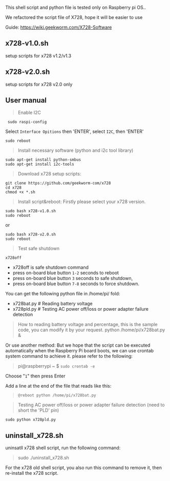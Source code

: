 This shell script and python file is tested only on Raspberry pi OS..

We refactored the script file of X728, hope it will be easier to use

Guide: https://wiki.geekworm.com/X728-Software

## x728-v1.0.sh
setup scripts for x728 v1.2/v1.3

## x728-v2.0.sh
setup scripts for x728 v2.0 only

## User manual
> Enable I2C
```
 sudo raspi-config
 ```
 Select `Interface Opitions` then 'ENTER', select `I2C`, then 'ENTER'
 ```
 sudo reboot
```

> Install necessary software (python and i2c tool library)
```
sudo apt-get install python-smbus
sudo apt-get install i2c-tools
```

> Download x728 setup scripts:
```
git clone https://github.com/geekworm-com/x728
cd x728
chmod +x *.sh
```

> Install script&reboot:
Firstly please select your x728 version.

```
sudo bash x728-v1.0.sh
sudo reboot
```

or
```
sudo bash x728-v2.0.sh
sudo reboot
```

> Test safe shutdown
 ```
x728off
```
- x728off is safe shutdown command
- press on-board blue button `1-2` seconds to reboot
- press on-board blue button `3` seconds to safe shutdown,
- press on-board blue button `7-8` seconds to force shutdown.

You can get the following python file in /home/pi/ fold:
- x728bat.py # Reading battery voltage
- x728pld.py # Testing AC power off/loss or power adapter failure detection

> How to reading battery voltage and percentage, this is the sample code, you can modify it by your request.
 python /home/pi/x728bat.py &

Or use another method:
But we hope that the script can be executed automatically when the Raspberry Pi board boots, we can use crontab system command to achieve it. please refer to the following:

>pi@raspberrypi ~ $  `sudo crontab -e`

 Choose "`1`" then press Enter

 Add a line at the end of the file that reads like this:

>`@reboot python /home/pi/x728bat.py`

> Testing AC power off/loss or power adapter failure detection (need to short the 'PLD' pin)
```
sudo python x728pld.py
```
## uninstall_x728.sh
uninsatll x728 shell script, run the following command:
> sudo ./uninstall_x728.sh

For the x728 old shell script, you also run this command to remove it, then re-install the x728 script.



